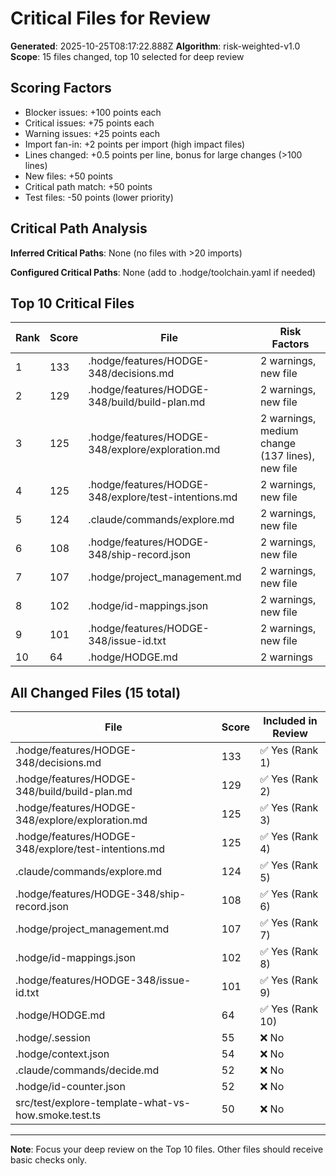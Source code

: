 # Critical Files for Review

**Generated**: 2025-10-25T08:17:22.888Z
**Algorithm**: risk-weighted-v1.0
**Scope**: 15 files changed, top 10 selected for deep review

## Scoring Factors

- Blocker issues: +100 points each
- Critical issues: +75 points each
- Warning issues: +25 points each
- Import fan-in: +2 points per import (high impact files)
- Lines changed: +0.5 points per line, bonus for large changes (>100 lines)
- New files: +50 points
- Critical path match: +50 points
- Test files: -50 points (lower priority)

## Critical Path Analysis

**Inferred Critical Paths**: None (no files with >20 imports)

**Configured Critical Paths**: None (add to .hodge/toolchain.yaml if needed)

## Top 10 Critical Files

| Rank | Score | File | Risk Factors |
|------|-------|------|-------------|
| 1 | 133 | .hodge/features/HODGE-348/decisions.md | 2 warnings, new file |
| 2 | 129 | .hodge/features/HODGE-348/build/build-plan.md | 2 warnings, new file |
| 3 | 125 | .hodge/features/HODGE-348/explore/exploration.md | 2 warnings, medium change (137 lines), new file |
| 4 | 125 | .hodge/features/HODGE-348/explore/test-intentions.md | 2 warnings, new file |
| 5 | 124 | .claude/commands/explore.md | 2 warnings, new file |
| 6 | 108 | .hodge/features/HODGE-348/ship-record.json | 2 warnings, new file |
| 7 | 107 | .hodge/project_management.md | 2 warnings, new file |
| 8 | 102 | .hodge/id-mappings.json | 2 warnings, new file |
| 9 | 101 | .hodge/features/HODGE-348/issue-id.txt | 2 warnings, new file |
| 10 | 64 | .hodge/HODGE.md | 2 warnings |

## All Changed Files (15 total)

| File | Score | Included in Review |
|------|-------|-----------------|
| .hodge/features/HODGE-348/decisions.md | 133 | ✅ Yes (Rank 1) |
| .hodge/features/HODGE-348/build/build-plan.md | 129 | ✅ Yes (Rank 2) |
| .hodge/features/HODGE-348/explore/exploration.md | 125 | ✅ Yes (Rank 3) |
| .hodge/features/HODGE-348/explore/test-intentions.md | 125 | ✅ Yes (Rank 4) |
| .claude/commands/explore.md | 124 | ✅ Yes (Rank 5) |
| .hodge/features/HODGE-348/ship-record.json | 108 | ✅ Yes (Rank 6) |
| .hodge/project_management.md | 107 | ✅ Yes (Rank 7) |
| .hodge/id-mappings.json | 102 | ✅ Yes (Rank 8) |
| .hodge/features/HODGE-348/issue-id.txt | 101 | ✅ Yes (Rank 9) |
| .hodge/HODGE.md | 64 | ✅ Yes (Rank 10) |
| .hodge/.session | 55 | ❌ No |
| .hodge/context.json | 54 | ❌ No |
| .claude/commands/decide.md | 52 | ❌ No |
| .hodge/id-counter.json | 52 | ❌ No |
| src/test/explore-template-what-vs-how.smoke.test.ts | 50 | ❌ No |

---
**Note**: Focus your deep review on the Top 10 files. Other files should receive basic checks only.

